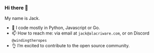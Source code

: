 ### Hi there 👋
My name is Jack.
- 📖 I code mostly in Python, Javascript or Go.
- 📫 How to reach me: via email at `jack@alacriware.com`, or on Discord `@windingtheropes`
- 👌 I’m excited to contribute to the open source community.

